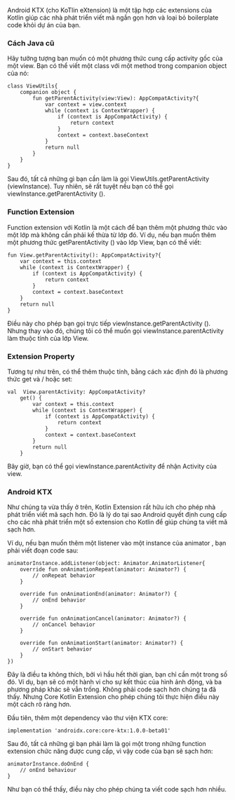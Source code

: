 Android KTX (cho KoTlin eXtension) là một tập hợp các extensions của Kotlin giúp các nhà phát triển viết mã ngắn gọn hơn và loại bỏ boilerplate code khỏi dự án của bạn.

### Cách Java cũ
Hãy tưởng tượng bạn muốn có một phương thức cung cấp activity gốc của một view. Bạn có thể viết một class với một method trong companion object của nó:

```
class ViewUtils{
    companion object {
        fun getParentActivity(view:View): AppCompatActivity?{
            var context = view.context
            while (context is ContextWrapper) {
                if (context is AppCompatActivity) {
                    return context
                }
                context = context.baseContext
            }
            return null
        }
    }
}
```

Sau đó, tất cả những gì bạn cần làm là gọi ViewUtils.getParentActivity (viewInstance). Tuy nhiên, sẽ rất tuyệt nếu bạn có thể gọi viewInstance.getParentActivity ().

### Function Extension
Function extension với Kotlin là một cách để bạn thêm một phương thức vào một lớp mà không cần phải kế thừa từ lớp đó. Ví dụ, nếu bạn muốn thêm một phương thức getParentActivity () vào lớp View, bạn có thể viết:

```
fun View.getParentActivity(): AppCompatActivity?{
    var context = this.context
    while (context is ContextWrapper) {
        if (context is AppCompatActivity) {
            return context
        }
        context = context.baseContext
    }
    return null
}
```

Điều này cho phép bạn gọi trực tiếp viewInstance.getParentActivity (). Nhưng thay vào đó, chúng tôi có thể muốn gọi viewInstance.parentActivity làm thuộc tính của lớp View.

### Extension Property
Tương tự như trên, có thể thêm thuộc tính, bằng cách xác định đó là phương thức get và / hoặc set:

```
val  View.parentActivity: AppCompatActivity?
    get() {
        var context = this.context
        while (context is ContextWrapper) {
            if (context is AppCompatActivity) {
                return context
            }
            context = context.baseContext
        }
        return null
    }
```

Bây giờ, bạn có thể gọi viewInstance.parentActivity để nhận Activity của view.

### Android KTX

Như chúng ta vừa thấy ở trên, Kotlin Extension rất hữu ích cho phép nhà phát triển viết mã sạch hơn. Đó là lý do tại sao Android quyết định cung cấp cho các nhà phát triển một số extension cho Kotlin để giúp chúng ta viết mã sạch hơn.

Ví dụ, nếu bạn muốn thêm một listener vào một instance của animator , bạn phải viết đoạn code sau:

```
animatorInstance.addListener(object: Animator.AnimatorListener{
    override fun onAnimationRepeat(animator: Animator?) {
        // onRepeat behavior
    }

    override fun onAnimationEnd(animator: Animator?) {
        // onEnd behavior
    }

    override fun onAnimationCancel(animator: Animator?) {
        // onCancel behavior
    }

    override fun onAnimationStart(animator: Animator?) {
        // onStart behavior
    }
})
```

Đây là điều ta không thích, bởi vì hầu hết thời gian, bạn chỉ cần một trong số đó. Ví dụ, bạn sẽ có một hành vi cho sự kết thúc của hình ảnh động, và ba phương pháp khác sẽ vẫn trống. Không phải code sạch hơn chúng ta đã thấy. Nhưng Core Kotlin Extension cho phép chúng tôi thực hiện điều này một cách rõ ràng hơn.

Đầu tiên, thêm một dependency vào thư viện KTX core:

`implementation 'androidx.core:core-ktx:1.0.0-beta01'`

Sau đó, tất cả những gì bạn phải làm là gọi một trong những function extension chức năng được cung cấp, vì vậy code của bạn sẽ sạch hơn:

```
animatorInstance.doOnEnd { 
    // onEnd behaviour
}
```

Như bạn có thể thấy, điều này cho phép chúng ta viết code sạch hơn nhiều.